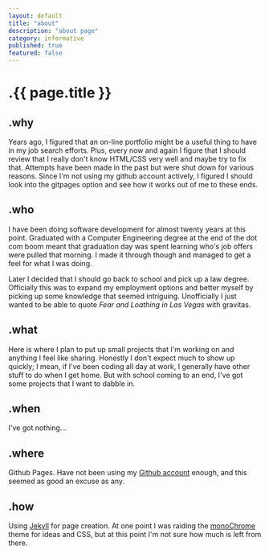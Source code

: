 ```yaml
---
layout: default
title: "about"
description: "about page"  
category: informative
published: true
featured: false
---
```


# .{{ page.title }}
## .why  
Years ago, I figured that an on-line portfolio might be a useful
thing to have in my job search efforts.   Plus, every now and again 
I figure that I should review that I really don't know HTML/CSS very
well and maybe try to fix that.  Attempts have been made in the past
but were shut down for various reasons.  Since I'm not using my github
account actively, I figured I should look into the gitpages option
and see how it works out of me to these ends.

## .who  
I have been doing software development for almost twenty years at this
point.  Graduated with a Computer Engineering degree at the end of the
dot com boom meant that graduation day was spent learning who's job 
offers were pulled that morning.  I made it through though and managed
to get a feel for what I was doing.

Later I decided that I should go back to school and pick up a law degree.
Officially this was to expand my employment options and better myself by
picking up some knowledge that seemed intriguing.  Unofficially I just 
wanted to be able to quote *Fear and Loathing in Las Vegas* with
gravitas.

## .what  
Here is where I plan to put up small projects that I'm working on and 
anything I feel like sharing.  Honestly I don't expect much to show up
quickly; I mean, if I've been coding all day at work, I generally have
other stuff to do when I get home.  But with school coming to an end, 
I've got some projects that I want to dabble in.

## .when  
I've got nothing...

## .where  
Github Pages.   Have not been using my [Github account](https://github.com/nifisher)
enough, and this seemed as good an excuse as any.

## .how  
Using [Jekyll](http://jekyllrb.com/) for page creation.  At one point I
was raiding the [monoChrome](https://github.com/dyutibarma/monochrome) 
theme for ideas and CSS, but at this point I'm not sure how much is left
from there.